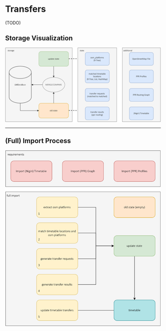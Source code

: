 # Transfers
(TODO)

## Storage Visualization
![storage visualization](docs/storage.svg)

---
## (Full) Import Process
![import visualization](docs/import.svg)